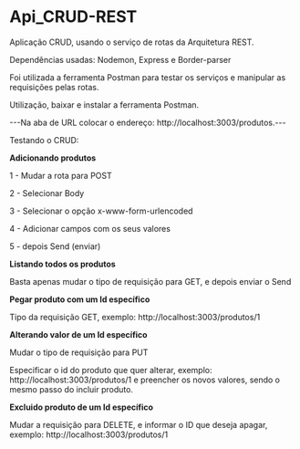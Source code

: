 # Api_CRUD-REST
 Aplicação CRUD, usando o serviço de rotas da Arquitetura REST.


 Dependências usadas: Nodemon, Express e Border-parser

 Foi utilizada a ferramenta Postman para testar os serviços e manipular as requisições pelas rotas.



Utilização, baixar e instalar a ferramenta Postman.


---Na aba de URL colocar o endereço: http://localhost:3003/produtos.---





Testando o CRUD:

**Adicionando produtos**

1 - Mudar a rota para POST

2 - Selecionar Body

3 - Selecionar o opção x-www-form-urlencoded

4 - Adicionar campos com os seus valores

5 - depois Send (enviar)





**Listando todos os produtos** 

Basta apenas mudar o tipo de requisição para GET, e depois enviar o Send






**Pegar produto com um Id específico**

Tipo da requisição GET, exemplo: http://localhost:3003/produtos/1






**Alterando valor de um Id específico**

Mudar o tipo de requisição para PUT

Especificar o id do produto que quer alterar, exemplo: http://localhost:3003/produtos/1
e preencher os novos valores, sendo o mesmo passo do incluir produto.






**Excluido produto de um Id específico**

Mudar a requisição para DELETE, e informar o ID que deseja apagar, exemplo: http://localhost:3003/produtos/1



